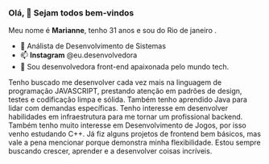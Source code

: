 ### Olá,  👋 Sejam todos bem-vindos 

Meu nome é **Marianne**, tenho 31 anos e sou do Rio de janeiro .
- 🔭 Análista de Desenvolvimento de Sistemas
- 📫 **Instagram** @eu.desenvolvedora
- 🌱 Sou desenvolvedora front-end apaixonada pelo mundo tech.

Tenho buscado me desenvolver cada vez mais na linguagem de programação JAVASCRIPT, prestando atenção em padrões de design, testes e codificação limpa e sólida. Também tenho aprendido Java para lidar com demandas específicas. Tenho interesse em desenvolver habilidades em infraestrutura para me tornar um profissional backend. Também tenho muito interesse em Desenvolvimento de Jogos, por isso venho estudando C++. Já fiz alguns projetos de frontend bem básicos, mas vale a pena mencionar porque demonstra minha flexibilidade. Estou sempre buscando crescer, aprender e a desenvolver coisas incríveis.
